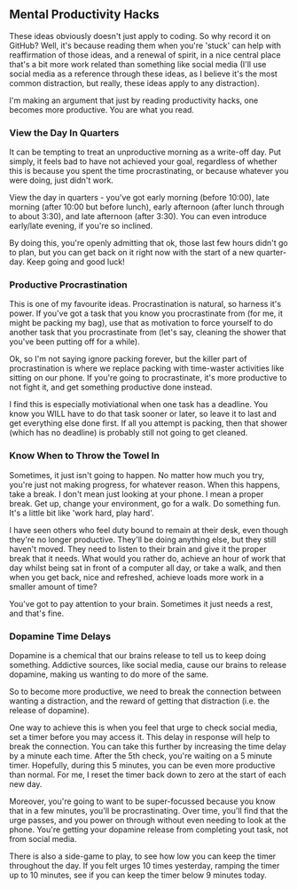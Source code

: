 ## Mental Productivity Hacks

These ideas obviously doesn't just apply to coding. So why record it on GitHub? Well, it's because reading them when you're 'stuck' can help with reaffirmation of those ideas, and a renewal of spirit, in a nice central place that's a bit more work related than something like social media (I'll use social media as a reference through these ideas, as I believe it's the most common distraction, but really, these ideas apply to any distraction).

I'm making an argument that just by reading productivity hacks, one becomes more productive. You are what you read.

### View the Day In Quarters

It can be tempting to treat an unproductive morning as a write-off day. Put simply, it feels bad to have not achieved your goal, regardless of whether this is because you spent the time procrastinating, or because whatever you were doing, just didn't work.

View the day in quarters - you've got early morning (before 10:00), late morning (after 10:00 but before lunch), early afternoon (after lunch through to about 3:30), and late afternoon (after 3:30). You can even introduce early/late evening, if you're so inclined.

By doing this, you're openly admitting that ok, those last few hours didn't go to plan, but you can get back on it right now with the start of a new quarter-day. Keep going and good luck!

### Productive Procrastination

This is one of my favourite ideas. Procrastination is natural, so harness it's power. If you've got a task that you know you procrastinate from (for me, it might be packing my bag), use that as motivation to force yourself to do another task that you procrastinate from (let's say, cleaning the shower that you've been putting off for a while).

Ok, so I'm not saying ignore packing forever, but the killer part of procrastination is where we replace packing with time-waster activities like sitting on our phone. If you're going to procrastinate, it's more productive to not fight it, and get something productive done instead.

I find this is especially motiviational when one task has a deadline. You know you WILL have to do that task sooner or later, so leave it to last and get everything else done first. If all you attempt is packing, then that shower (which has no deadline) is probably still not going to get cleaned.

### Know When to Throw the Towel In

Sometimes, it just isn't going to happen. No matter how much you try, you're just not making progress, for whatever reason. When this happens, take a break. I don't mean just looking at your phone. I mean a proper break. Get up, change your environment, go for a walk. Do something fun. It's a little bit like 'work hard, play hard'.

I have seen others who feel duty bound to remain at their desk, even though they're no longer productive. They'll be doing anything else, but they still haven't moved. They need to listen to their brain and give it the proper break that it needs. What would you rather do, achieve an hour of work that day whilst being sat in front of a computer all day, or take a walk, and then when you get back, nice and refreshed, achieve loads more work in a smaller amount of time?

You've got to pay attention to your brain. Sometimes it just needs a rest, and that's fine.

### Dopamine Time Delays

Dopamine is a chemical that our brains release to tell us to keep doing something. Addictive sources, like social media, cause our brains to release dopamine, making us wanting to do more of the same.

So to become more productive, we need to break the connection between wanting a distraction, and the reward of getting that distraction (i.e. the release of dopamine).

One way to achieve this is when you feel that urge to check social media, set a timer before you may access it. This delay in response will help to break the connection. You can take this further by increasing the time delay by a minute each time. After the 5th check, you're waiting on a 5 minute timer. Hopefully, during this 5 minutes, you can be even more productive than normal. For me, I reset the timer back down to zero at the start of each new day.

Moreover, you're going to want to be super-focussed because you know that in a few minutes, you'll be procrastinating. Over time, you'll find that the urge passes, and you power on through without even needing to look at the phone. You're getting your dopamine release from completing yout task, not from social media.

There is also a side-game to play, to see how low you can keep the timer throughout the day. If you felt urges 10 times yesterday, ramping the timer up to 10 minutes, see if you can keep the timer below 9 minutes today.
